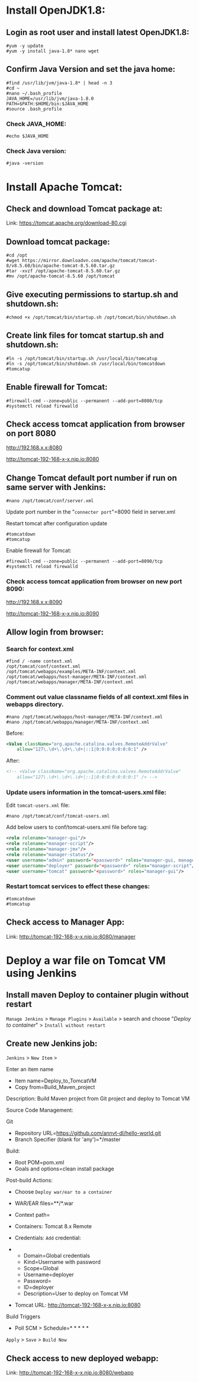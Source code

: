 # Install OpenJDK1.8:

## Login as root user and install latest OpenJDK1.8:

```shell
#yum -y update
#yum -y install java-1.8* nano wget
```

 

## Confirm Java Version and set the java home:

```shell
#find /usr/lib/jvm/java-1.8* | head -n 3
#cd ~
#nano ~/.bash_profile 
JAVA_HOME=/usr/lib/jvm/java-1.8.0
PATH=$PATH:$HOME/bin:$JAVA_HOME
#source .bash_profile
```



### Check JAVA_HOME:

```shell
#echo $JAVA_HOME
```

 

### Check Java version:

```shell
#java -version
```

# Install Apache Tomcat:

## Check and download Tomcat package at:

Link: https://tomcat.apache.org/download-80.cgi

 

## Download tomcat package:

```shell
#cd /opt
#wget https://mirror.downloadvn.com/apache/tomcat/tomcat-8/v8.5.60/bin/apache-tomcat-8.5.60.tar.gz
#tar -xvzf /opt/apache-tomcat-8.5.60.tar.gz
#mv /opt/apache-tomcat-8.5.60 /opt/tomcat
```

 

## Give executing permissions to startup.sh and shutdown.sh:

```shell
#chmod +x /opt/tomcat/bin/startup.sh /opt/tomcat/bin/shutdown.sh
```

 

## Create link files for tomcat startup.sh and shutdown.sh:

```shell
#ln -s /opt/tomcat/bin/startup.sh /usr/local/bin/tomcatup
#ln -s /opt/tomcat/bin/shutdown.sh /usr/local/bin/tomcatdown
#tomcatup
```

 

## Enable firewall for Tomcat:

```shell
#firewall-cmd --zone=public --permanent --add-port=8080/tcp
#systemctl reload firewalld
```

 

## Check access tomcat application from browser on port 8080

http://192.168.x.x:8080

http://tomcat-192-168-x-x.nip.io:8080

 

## Change Tomcat default port number if run on same server with Jenkins:

```shell
#nano /opt/tomcat/conf/server.xml
```

Update port number in the "`connecter port`"=8090 field in server.xml

Restart tomcat after configuration update

```shell
#tomcatdown
#tomcatup 
```

Enable firewall for Tomcat:

```shell
#firewall-cmd --zone=public --permanent --add-port=8090/tcp
#systemctl reload firewalld
```

 

### Check access tomcat application from browser on new port 8090:

http://192.168.x.x:8090

http://tomcat-192-168-x-x.nip.io:8090

 

## Allow login from browser:

### Search for context.xml

```shell
#find / -name context.xml
/opt/tomcat/conf/context.xml
/opt/tomcat/webapps/examples/META-INF/context.xml
/opt/tomcat/webapps/host-manager/META-INF/context.xml
/opt/tomcat/webapps/manager/META-INF/context.xml
```

 

### Comment out value classname fields of all context.xml files in webapps directory. 

```shell
#nano /opt/tomcat/webapps/host-manager/META-INF/context.xml
#nano /opt/tomcat/webapps/manager/META-INF/context.xml
```

Before:

```xml
<Valve className="org.apache.catalina.valves.RemoteAddrValve"
    allow="127\.\d+\.\d+\.\d+|::1|0:0:0:0:0:0:0:1" />
```

After:

```xml
<!-- <Valve className="org.apache.catalina.valves.RemoteAddrValve"
    allow="127\.\d+\.\d+\.\d+|::1|0:0:0:0:0:0:0:1" /> -->
```

  

### Update users information in the tomcat-users.xml file:

Edit `tomcat-users.xml` file:

```shell
#nano /opt/tomcat/conf/tomcat-users.xml
```

 Add below users to conf/tomcat-users.xml file before </tomcat-users> tag: 

```xml
<role rolename="manager-gui"/>
<role rolename="manager-script"/>
<role rolename="manager-jmx"/>
<role rolename="manager-status"/>
<user username="admin" password="<password>" roles="manager-gui, manager-script, manager-jmx, manager-status"/>
<user username="deployer" password="<password>" roles="manager-script"/>
<user username="tomcat" password="<password>" roles="manager-gui"/>
```



### Restart tomcat services to effect these changes:

```shell
#tomcatdown
#tomcatup
```

## Check access to Manager App:

Link: http://tomcat-192-168-x-x.nip.io:8080/manager

# Deploy a war file on Tomcat VM using Jenkins

## Install maven Deploy to container plugin without restart

`Manage Jenkins` > `Manage Plugins` > `Available` > search and choose "*Deploy to container*" > `Install without restart`

 

## Create new Jenkins job:

`Jenkins` > `New Item` >

 

Enter an item name

- Item name=Deploy_to_TomcatVM
- Copy from=Build_Maven_project

Description: Build Maven project from Git project and deploy to Tomcat VM

Source Code Management:

Git

- Repository URL=https://github.com/annvt-dl/hello-world.git
- Branch Specifier (blank for 'any')=*/master

Build:

- Root POM=pom.xml
- Goals and options=clean install package

Post-build Actions:

- Choose `Deploy war/ear to a container`

- WAR/EAR files=\*\*/\*.war

- Context path=

- Containers: Tomcat 8.x Remote

- Credentials: `Add` credential:

- - Domain=Global credentials
  - Kind=Username with password
  - Scope=Global
  - Username=deployer
  - Password=<password>
  - ID=deployer
  - Description=User to deploy on Tomcat VM

- Tomcat URL: http://tomcat-192-168-x-x.nip.io:8080

Build Triggers

- Poll SCM > Schedule=* * * * *

`Apply` > `Save` > `Build Now`

 

## Check access to new deployed webapp:

Link: http://tomcat-192-168-x-x.nip.io:8080/webapp
